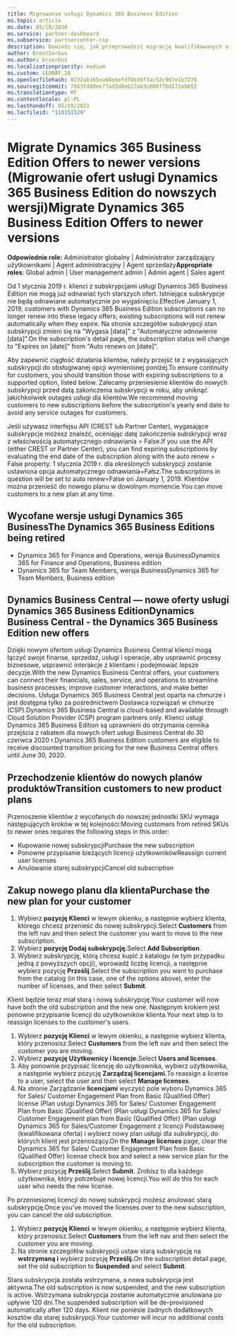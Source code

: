 ```yaml
---
title: Migrowanie usługi Dynamics 365 Business Edition
ms.topic: article
ms.date: 05/18/2020
ms.service: partner-dashboard
ms.subservice: partnercenter-csp
description: Dowiedz się, jak przeprowadzić migrację kwalifikowanych ofert usługi Dynamics 365 Business Edition do nowszej wersji, zanim wygasną.
author: BrentSerbus
ms.author: brserbus
ms.localizationpriority: medium
ms.custom: SEOMAY.20
ms.openlocfilehash: 8232ab165ea68ebefdfbb30f3ac52c907e1b7278
ms.sourcegitcommit: 7063fdddee77ad2d8e627ab3c806f76d173ab652
ms.translationtype: MT
ms.contentlocale: pl-PL
ms.lasthandoff: 05/19/2021
ms.locfileid: "110151529"
---
```

# <a name="migrate-dynamics-365-business-edition-offers-to-newer-versions"></a><span data-ttu-id="16d23-103">Migrate Dynamics 365 Business Edition Offers to newer versions (Migrowanie ofert usługi Dynamics 365 Business Edition do nowszych wersji)</span><span class="sxs-lookup"><span data-stu-id="16d23-103">Migrate Dynamics 365 Business Edition Offers to newer versions</span></span>

<span data-ttu-id="16d23-104">**Odpowiednie role:** Administrator globalny | Administrator zarządzający użytkownikami | Agent administracyjny | Agent sprzedaży</span><span class="sxs-lookup"><span data-stu-id="16d23-104">**Appropriate roles**: Global admin | User management admin | Admin agent | Sales agent</span></span>

<span data-ttu-id="16d23-105">Od 1 stycznia 2019 r. klienci z subskrypcjami usługi Dynamics 365 Business Edition nie mogą już odnawiać tych starszych ofert. Istniejące subskrypcje nie będą odnawiane automatycznie po wygaśnięciu.</span><span class="sxs-lookup"><span data-stu-id="16d23-105">Effective January 1, 2019, customers with Dynamics 365 Business Edition subscriptions can no longer renew into these legacy offers; existing subscriptions will not renew automatically when they expire.</span></span> <span data-ttu-id="16d23-106">Na stronie szczegółów subskrypcji stan subskrypcji zmieni się na "Wygasa [data]" z "Automatyczne odnowienie [data]".</span><span class="sxs-lookup"><span data-stu-id="16d23-106">On the subscription's detail page, the subscription status will change to "Expires on [date]" from "Auto renews on [date]".</span></span>

<span data-ttu-id="16d23-107">Aby zapewnić ciągłość działania klientów, należy przejść te z wygasających subskrypcji do obsługiwanej opcji wymienionej poniżej.</span><span class="sxs-lookup"><span data-stu-id="16d23-107">To ensure continuity for customers, you should transition those with expiring subscriptions to a supported option, listed below.</span></span> <span data-ttu-id="16d23-108">Zalecamy przeniesienie klientów do nowych subskrypcji przed datą zakończenia subskrypcji w roku, aby uniknąć jakichkolwiek outages usługi dla klientów.</span><span class="sxs-lookup"><span data-stu-id="16d23-108">We recommend moving customers to new subscriptions before the subscription's yearly end date to avoid any service outages for customers.</span></span>

<span data-ttu-id="16d23-109">Jeśli używasz interfejsu API (CREST lub Partner Center), wygasające subskrypcje możesz znaleźć, oceniając datę zakończenia subskrypcji wraz z właściwością automatycznego odnawiania = False.</span><span class="sxs-lookup"><span data-stu-id="16d23-109">If you use the API (either CREST or Partner Center), you can find expiring subscriptions by evaluating the end date of the subscription along with the auto renew = False property.</span></span> <span data-ttu-id="16d23-110">1 stycznia 2019 r. dla określonych subskrypcji zostanie ustawiona opcja automatycznego odnawiania=Fałsz.</span><span class="sxs-lookup"><span data-stu-id="16d23-110">The subscriptions in question will be set to auto renew=False on January 1, 2019.</span></span> <span data-ttu-id="16d23-111">Klientów można przenieść do nowego planu w dowolnym momencie.</span><span class="sxs-lookup"><span data-stu-id="16d23-111">You can move customers to a new plan at any time.</span></span> 

## <a name="the-dynamics-365-business-editions-being-retired"></a><span data-ttu-id="16d23-112">Wycofane wersje usługi Dynamics 365 Business</span><span class="sxs-lookup"><span data-stu-id="16d23-112">The Dynamics 365 Business Editions being retired</span></span>

- <span data-ttu-id="16d23-113">Dynamics 365 for Finance and Operations, wersja Business</span><span class="sxs-lookup"><span data-stu-id="16d23-113">Dynamics 365 for Finance and Operations, Business edition</span></span>
- <span data-ttu-id="16d23-114">Dynamics 365 for Team Members, wersja Business</span><span class="sxs-lookup"><span data-stu-id="16d23-114">Dynamics 365 for Team Members, Business edition</span></span>

## <a name="dynamics-business-central---the-dynamics-365-business-edition-new-offers"></a><span data-ttu-id="16d23-115">Dynamics Business Central — nowe oferty usługi Dynamics 365 Business Edition</span><span class="sxs-lookup"><span data-stu-id="16d23-115">Dynamics Business Central - the Dynamics 365 Business Edition new offers</span></span>

<span data-ttu-id="16d23-116">Dzięki nowym ofertom usługi Dynamics Business Central klienci mogą łączyć swoje finanse, sprzedaż, usługi i operacje, aby usprawnić procesy biznesowe, usprawnić interakcje z klientami i podejmować lepsze decyzje.</span><span class="sxs-lookup"><span data-stu-id="16d23-116">With the new Dynamics Business Central offers, your customers can connect their financials, sales, service, and operations to streamline business processes, improve customer interactions, and make better decisions.</span></span> <span data-ttu-id="16d23-117">Usługa Dynamics 365 Business Central jest oparta na chmurze i jest dostępna tylko za pośrednictwem Dostawca rozwiązań w chmurze (CSP).</span><span class="sxs-lookup"><span data-stu-id="16d23-117">Dynamics 365 Business Central is cloud-based and available through Cloud Solution Provider (CSP) program partners only.</span></span>
<span data-ttu-id="16d23-118">Klienci usługi Dynamics 365 Business Edition są uprawnieni do otrzymania cennika przejścia z rabatem dla nowych ofert usługi Business Central do 30 czerwca 2020 r.</span><span class="sxs-lookup"><span data-stu-id="16d23-118">Dynamics 365 Business Edition customers are eligible to receive discounted transition pricing for the new Business Central offers until June 30, 2020.</span></span>

## <a name="transition-customers-to-new-product-plans"></a><span data-ttu-id="16d23-119">Przechodzenie klientów do nowych planów produktów</span><span class="sxs-lookup"><span data-stu-id="16d23-119">Transition customers to new product plans</span></span>

 <span data-ttu-id="16d23-120">Przenoszenie klientów z wycofanych do nowszej jednostki SKU wymaga następujących kroków w tej kolejności:</span><span class="sxs-lookup"><span data-stu-id="16d23-120">Moving customers from retired SKUs to newer ones requires the following steps in this order:</span></span>

- <span data-ttu-id="16d23-121">Kupowanie nowej subskrypcji</span><span class="sxs-lookup"><span data-stu-id="16d23-121">Purchase the new subscription</span></span>
- <span data-ttu-id="16d23-122">Ponowne przypisanie bieżących licencji użytkowników</span><span class="sxs-lookup"><span data-stu-id="16d23-122">Reassign current user licenses</span></span>
- <span data-ttu-id="16d23-123">Anulowanie starej subskrypcji</span><span class="sxs-lookup"><span data-stu-id="16d23-123">Cancel old subscription</span></span>

## <a name="purchase-the-new-plan-for-your-customer"></a><span data-ttu-id="16d23-124">Zakup nowego planu dla klienta</span><span class="sxs-lookup"><span data-stu-id="16d23-124">Purchase the new plan for your customer</span></span>

1. <span data-ttu-id="16d23-125">Wybierz **pozycję Klienci** w lewym okienku, a następnie wybierz klienta, którego chcesz przenieść do nowej subskrypcji.</span><span class="sxs-lookup"><span data-stu-id="16d23-125">Select **Customers** from the left nav and then select the customer you want to move to the new subscription.</span></span>
2. <span data-ttu-id="16d23-126">Wybierz **pozycję Dodaj subskrypcję.**</span><span class="sxs-lookup"><span data-stu-id="16d23-126">Select **Add Subscription**.</span></span>
3. <span data-ttu-id="16d23-127">Wybierz subskrypcję, którą chcesz kupić z katalogu (w tym przypadku jedną z powyższych opcji), wprowadź liczbę licencji, a następnie wybierz pozycję **Prześlij**.</span><span class="sxs-lookup"><span data-stu-id="16d23-127">Select the subscription you want to purchase from the catalog (in this case, one of the options above), enter the number of licenses, and then select **Submit**.</span></span> 

<span data-ttu-id="16d23-128">Klient będzie teraz miał starą i nową subskrypcję.</span><span class="sxs-lookup"><span data-stu-id="16d23-128">Your customer will now have both the old subscription and the new one.</span></span> <span data-ttu-id="16d23-129">Następnym krokiem jest ponowne przypisanie licencji do użytkowników klienta.</span><span class="sxs-lookup"><span data-stu-id="16d23-129">Your next step is to reassign licenses to the customer's users.</span></span>

1. <span data-ttu-id="16d23-130">Wybierz **pozycję Klienci** w lewym okienku, a następnie wybierz klienta, który przenosisz.</span><span class="sxs-lookup"><span data-stu-id="16d23-130">Select **Customers** from the left nav and then select the customer you are moving.</span></span>
2. <span data-ttu-id="16d23-131">Wybierz **pozycję Użytkownicy i licencje.**</span><span class="sxs-lookup"><span data-stu-id="16d23-131">Select **Users and licenses**.</span></span>
3. <span data-ttu-id="16d23-132">Aby ponownie przypisać licencję do użytkownika, wybierz użytkownika, a następnie wybierz pozycję **Zarządzaj licencjami.**</span><span class="sxs-lookup"><span data-stu-id="16d23-132">To reassign a license to a user, select the user and then select **Manage licenses**.</span></span> 
4. <span data-ttu-id="16d23-133">Na stronie Zarządzanie **licencjami** wyczyść pole wyboru Dynamics 365 for Sales/ Customer Engagement Plan from Basic (Qualified Offer) license (Plan usługi Dynamics 365 for Sales/ Customer Engagement Plan from Basic (Qualified Offer) (Plan usługi Dynamics 365 for Sales/ Customer Engagement plan from Basic (Qualified Offer) (Plan usługi Dynamics 365 for Sales/Customer Engagement z licencji Podstawowej (kwalifikowana oferta) i wybierz nowy plan usługi dla subskrypcji, do których klient jest przenoszący.</span><span class="sxs-lookup"><span data-stu-id="16d23-133">On the **Manage licenses** page, clear the Dynamics 365 for Sales/ Customer Engagement Plan from Basic (Qualified Offer) license check box and select a new service plan for the subscription the customer is moving to.</span></span> 
5. <span data-ttu-id="16d23-134">Wybierz pozycję **Prześlij**.</span><span class="sxs-lookup"><span data-stu-id="16d23-134">Select **Submit**.</span></span> <span data-ttu-id="16d23-135">Zrobisz to dla każdego użytkownika, który potrzebuje nowej licencji.</span><span class="sxs-lookup"><span data-stu-id="16d23-135">You will do this for each user who needs the new license.</span></span> 

<span data-ttu-id="16d23-136">Po przeniesionej licencji do nowej subskrypcji możesz anulować starą subskrypcję.</span><span class="sxs-lookup"><span data-stu-id="16d23-136">Once you've moved the licenses over to the new subscription, you can cancel the old subscription.</span></span> 

1. <span data-ttu-id="16d23-137">Wybierz **pozycję Klienci** w lewym okienku, a następnie wybierz klienta, który przenosisz.</span><span class="sxs-lookup"><span data-stu-id="16d23-137">Select **Customers** from the left nav and then select the customer you are moving.</span></span>
2. <span data-ttu-id="16d23-138">Na stronie szczegółów subskrypcji ustaw starą subskrypcję na **wstrzymaną i** wybierz pozycję **Prześlij.**</span><span class="sxs-lookup"><span data-stu-id="16d23-138">On the subscription detail page, set the old subscription to **Suspended** and select **Submit**.</span></span>

<span data-ttu-id="16d23-139">Stara subskrypcja została wstrzymana, a nowa subskrypcja jest aktywna.</span><span class="sxs-lookup"><span data-stu-id="16d23-139">The old subscription is now suspended, and the new subscription is active.</span></span> <span data-ttu-id="16d23-140">Wstrzymana subskrypcja zostanie automatycznie anulowana po upływie 120 dni.</span><span class="sxs-lookup"><span data-stu-id="16d23-140">The suspended subscription will be de-provisioned automatically after 120 days.</span></span> <span data-ttu-id="16d23-141">Klient nie poniesie żadnych dodatkowych kosztów dla starej subskrypcji.</span><span class="sxs-lookup"><span data-stu-id="16d23-141">Your customer will incur no additional costs for the old subscription.</span></span>

